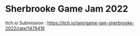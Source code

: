 # Sherbrooke Game Jam 2022

Itch.io Submission : https://itch.io/jam/game-jam-sherbrooke-2022/rate/1478416

